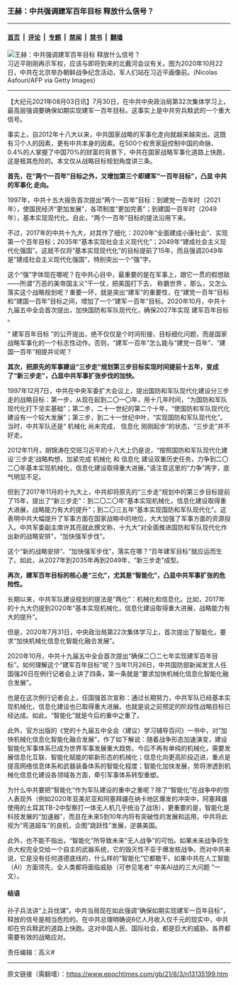 ### 王赫：中共强调建军百年目标 释放什么信号？

---

#### [首页](../../../..?n13135199) &nbsp;|&nbsp; [评论](../../../../../epoch-comment?n13135199) &nbsp;|&nbsp; [专题](../../../../../epoch-special?n13135199) &nbsp;|&nbsp; [禁闻](../../../../../epoch-news?n13135199) &nbsp;|&nbsp; [禁书](../../../../../books?n13135199) &nbsp;|&nbsp; [翻墙](https://github.com/gfw-breaker/nogfw/blob/master/README.md?n13135199)


<div><img alt="王赫：中共强调建军百年目标 释放什么信号？" class="attachment-djy_600_400 size-djy_600_400 wp-post-image" src="https://i.epochtimes.com/assets/uploads/2021/08/id13135243-GettyImages-1229217147--600x400.jpeg"/>
<div class="caption">
 习近平刚刚再示军权，应该与即将到来的北戴河会议有关。图为2020年10月22日，中共在北京举办朝鲜战争纪念活动，军人们站在习近平画像前。(Nicolas Asfouri/AFP via Getty Images)
</div></div><hr/><div class="post_content" id="artbody" itemprop="articleBody">
 <!-- article content begin -->
 <p>
  【大纪元2021年08月03日讯】7月30日，在中共中央政治局第32次集体学习上，最高层强调要确保如期实现建军一百年目标。这事实上是中共穷兵黩武的一个重大信号。
 </p>
 <p>
  事实上，自2012年十八大以来，中共国家战略的军事化走向就越来越突出。这既有习个人的因素，更有中共本身的因素。在500个权贵家庭控制中国的命脉、0.4%的人掌握了中国70%的财富的背景下，中共在国家战略军事化道路上快跑，这是极其危险的。本文仅从战略目标规划角度讲三条。
 </p>
 <p>
  <strong>
   首先，在“两个一百年”目标之外，又增加第三个即建军“一百年目标”，凸显
   <ok href="https://www.epochtimes.com/gb/tag/%E4%B8%AD%E5%85%B1%E7%9A%84%E5%86%9B%E4%BA%8B%E5%8C%96.html">
    中共的军事化
   </ok>
   走向。
  </strong>
 </p>
 <p>
  1997年，中共十五大报告首次提出“两个一百年”目标：到建党一百年时（2021年），使国民经济“更加发展”，各项制度“更加完善”；到建国一百年时（2049年），基本实现现代化。自此，“两个一百年”目标的提法沿用下来。
 </p>
 <p>
  不过，2017年的中共十九大，对其作了细化：2020年“全面建成小康社会”、实现第一个百年目标；2035年“基本实现社会主义现代化”；2049年“建成社会主义现代化强国”。这就不仅将“基本实现现代化”的目标提前了15年，而且强调2049年是“建成社会主义现代化强国”，特别突出一个“强”字。
 </p>
 <p>
  这个“强”字体现在哪呢？在中共心目中，最重要的是在军事上，跟它一贯的假想敌——所谓“万恶的美帝国主义”干一仗，把美国打下去，
  <ok href="https://www.epochtimes.com/gb/tag/%E7%A7%B0%E9%9C%B8%E4%B8%96%E7%95%8C.html">
   称霸世界
  </ok>
  。那么，又怎么落实这个战略规划呢？重要一环，就是突出“建军”的重要性，在“建党一百年”目标和“建国一百年”目标之间，增加了一个“建军一百年”目标。2020年10月，中共十九届五中全会首次提出，加快国防和军队现代化，确保2027年实现
  <ok href="https://www.epochtimes.com/gb/tag/%E5%BB%BA%E5%86%9B%E7%99%BE%E5%B9%B4%E7%9B%AE%E6%A0%87.html">
   建军百年目标
  </ok>
  。
 </p>
 <p>
  “
  <ok href="https://www.epochtimes.com/gb/tag/%E5%BB%BA%E5%86%9B%E7%99%BE%E5%B9%B4%E7%9B%AE%E6%A0%87.html">
   建军百年目标
  </ok>
  ”的公开提出，绝不仅仅是个时间衔接、目标细化问题，而是国家战略军事化的一个标志性动作。否则，“建军一百年”怎么能与“建党一百年”、“建国一百年”相提并论呢？
 </p>
 <p>
  <strong>
   其次，把原先的军事建设“三步走”规划第三步目标实现时间提前十五年，变成了“新三步走”，凸显中共军事扩张步伐的加快。
  </strong>
 </p>
 <p>
  1997年12月7日，中共在中央军委扩大会议上，提出国防和军队现代化建设分三步走的战略目标：第一步，从现在起到二〇一〇年，用十几年时间，“为国防和军队现代化打下坚实基础”；第二步，二十一世纪的第二个十年，“使国防和军队现代化建设有一个较大发展”；第三步，到二十一世纪中叶，“实现国防和军队现代化”。当时，中共军队还是“
  <ok href="https://www.epochtimes.com/gb/tag/%E6%9C%BA%E6%A2%B0%E5%8C%96.html">
   机械化
  </ok>
  尚未完成，
  <ok href="https://www.epochtimes.com/gb/tag/%E4%BF%A1%E6%81%AF%E5%8C%96.html">
   信息化
  </ok>
  刚刚起步”的状态，“三步走”并不好走。
 </p>
 <p>
  2012年11月，胡锦涛在交班习近平的十八大上仍是说，“按照国防和军队现代化建设‘三步走’战略构想，加紧完成
  <ok href="https://www.epochtimes.com/gb/tag/%E6%9C%BA%E6%A2%B0%E5%8C%96.html">
   机械化
  </ok>
  和
  <ok href="https://www.epochtimes.com/gb/tag/%E4%BF%A1%E6%81%AF%E5%8C%96.html">
   信息化
  </ok>
  建设双重历史任务，力争到二〇二〇年基本实现机械化，信息化建设取得重大进展。”请注意这里的“力争”两字，底气明显不足。
 </p>
 <p>
  但到了2017年11月的十九大上，中共却将原先的“三步走”规划中的第三步目标提前了15年，提出了“新三步走”：到二〇二〇年“基本实现机械化，信息化建设取得重大进展，战略能力有大的提升”；到二〇三五年“基本实现国防和军队现代化”。这表明中共大幅提升了军事方面在国家战略中的地位，大大加强了军事方面的资源投入。中共军委副主席许其亮就此撰文称，十九大“对全面推进国防和军队现代化作出新的战略安排”，“加快强军步伐”。
 </p>
 <p>
  这个“新的战略安排”、“加快强军步伐”，落实在哪？“百年建军目标”就应运而生了。如此，从2027年到2035年再到2049年，“新三步走”成型。
 </p>
 <p>
  <strong>
   再次，建军百年目标的核心是“三化”，尤其是“智能化”，凸显中共军事扩张的危险性。
  </strong>
 </p>
 <p>
  长期以来，中共军队建设规划的提法是“两化”：机械化和信息化。比如，2017年的十九大仍提到2020年“基本实现机械化，信息化建设取得重大进展，战略能力有大的提升”。
 </p>
 <p>
  但是，2020年7月31日，中央政治局第22次集体学习上，首次提出了智能化，要求“加快机械化信息化智能化融合发展”。
 </p>
 <p>
  2020年10月，中共十九届五中全会首次提出“确保二〇二七年实现建军百年目标”。如何理解这个“建军百年目标”呢？当年11月26日，中共国防部新闻发言人任国强26日在例行记者会上讲了四条，第一条就是“要求加快机械化信息化智能化融合发展”。
 </p>
 <p>
  也是在这次例行记者会上，任国强首次宣称：通过长期努力，中共军队已经基本实现机械化，信息化建设也已取得重大进展。也就是说之前预定的阶段性战略目标已经达成。如此，“智能化”就是今后的重中之重了。
 </p>
 <p>
  此外，官方出版的《党的十九届五中全会〈建议〉学习辅导百问》一书中，对“加快机械化信息化智能化融合发展”，作了如下解说：随着战争形态加速演变，建设智能化军事体系已成为世界军事发展重大趋势。今后不再有单纯的机械化，需要发展信息化互联、智能化赋能的崭新形态的机械化；信息化向更高阶段迈进，重点是提高网络信息体系和武器装备体系的智能化程度；智能化加快发展，势将渗透到机械化信息化建设各领域各方面，牵引军事体系转型重塑。
 </p>
 <p>
  为什么中共要把“智能化”作为军队建设的重中之重呢？除了“智能化”在战争中的惊人表现外（例如2020年亚美尼亚和阿塞拜疆在纳卡地区爆发的冲突中，阿塞拜疆使用的土耳其TB-2中型察打一体无人机几乎统治了战场），更重要的是，智能化是科技发展的“加速器”，而且在未来5到10年内将有突破性的发展和运用，中共将此视为“弯道超车”的良机，企图“跳跃性”发展，逆袭美国。
 </p>
 <p>
  此外，也不能不指出，“智能化”所导致未来“无人战争”的可怕。如果未来战争将生杀大权完全交给一个自主的武器系统，它的毁灭性不亚于爆发核战争。而对中共来说，它是没有任何道德底线的，什么样的“智能化”它都敢干。如果中共在人工智能（AI）方面领先，全人类都将面临威胁（可参见笔者“
  <ok href="https://www.epochtimes.com/gb/21/7/21/n13103463.htm">
   中美AI战的三大问题
  </ok>
  ”一文）。
 </p>
 <h4>
  结语
 </h4>
 <p>
  孙子兵法讲“上兵伐谋”。中共当局现在如此强调“确保如期实现建军一百年目标”，释放的信号是相当危险的。在中共总理明确说6亿人月收入仅千元的现实中，中共却在穷兵黩武的道路上快跑。这对中国人民、国际社会，都是巨大的威胁。各界都需要有效的战略应对。
 </p>
 <p>
  责任编辑：高义#
 </p>
 <!-- article content end -->
 <div id="below_article_ad">
 </div>
</div>


---

原文链接（需翻墙）：https://www.epochtimes.com/gb/21/8/3/n13135199.htm